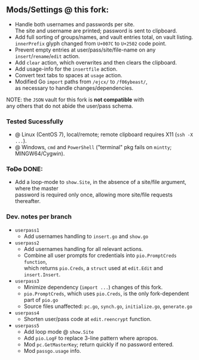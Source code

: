 ## Mods/Settings @ this fork:  
- Handle both usernames and passwords per site.  
  The site and username are printed; password is sent to clipboard.    
- Add full sorting of groups/names, and vault entries total, on vault listing.  
   `innerPrefix` glyph changed from `U+007C` to `U+2502` code point.  
- Prevent empty entries at user/pass/site/file-name on any `insert`/`rename`/`edit` action.  
- Add `clear` action, which overwrites and then clears the clipboard.   
- Add usage-info for the `insertfile` action.  
- Convert text tabs to spaces at `usage` action.  
- Modified Go `import` paths from `/ejcx/` to `/f06ybeast/`,   
  as necessary to handle changes/dependencies. 

NOTE: the `JSON` vault for this fork is **not compatible** with   
any others that do not abide the user/pass schema.

### Tested Sucessfully  
- @ Linux (CentOS 7), local/remote; remote clipboard requires X11 (`ssh -X ...`).  
- @ Windows, `cmd` and `PowerShell` ("terminal" pkg fails on `mintty`; MINGW64/Cygwin).   

### ~~ToDo~~ DONE:
- Add a loop-mode to `show.Site`, in the absence of a site/file argument, where the master  
  password is required only once, allowing more site/file requests thereafter.

### Dev. notes per branch 
- `userpass1`
  * Add usernames handling to `insert.go` and `show.go`
- `userpass2`  
  * Add usernames handling for all relevant actions.  
  * Combine all user prompts for credentials into `pio.PromptCreds` `function`,    
which returns `pio.Creds`, a `struct` used at `edit.Edit` and `insert.Insert`.  
- `userpass3`  
  * Minimize dependency (`import ...`) changes of this fork.  
  * `pio.PromptCreds`, which uses `pio.Creds`, is the only fork-dependent part of `pio.go`
  * Source files unaffected: `pc.go`, `synch.go`, `initialize.go`, `generate.go` 
- `userpass4`  
  * Shorten user/pass code at `edit.reencrypt` function.
- `userpass5`
   * Add loop mode @ `show.Site`
  * Add `pio.LogF` to replace 3-line pattern where apropos.
  * Mod `pc.GetMasterKey`; return quickly if no password entered.
  * Mod `passgo.usage` info.



